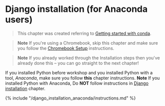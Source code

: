 # Django installation (for Anaconda users)

> This chapter was created referring to [Getting started with conda](https://docs.conda.io/projects/conda/en/latest/user-guide/getting-started.html).

> **Note** If you're using a Chromebook, skip this chapter and make sure you follow the [Chromebook Setup](../chromebook_setup/README.md) instructions.

> **Note** If you already worked through the Installation steps then you've already done this – you can go straight to the next chapter!

If you installed Python before workshop and you installed Python with a tool, *Anaconda*, make sure you follow **this** chapter instructions.
**Note** If you installed Python with Anaconda, Do **NOT** follow instructions in [Django installation](../django_installation/README.md) chapter. 

{% include "/django_installation_anaconda/instructions.md" %}
